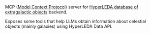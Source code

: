 MCP ([Model Context Protocol](https://modelcontextprotocol.io/overview)) server for [HyperLEDA database of extragalactic objects](https://github.com/HyperLEDA/db-app) backend.

Exposes some tools that help LLMs obtain information about celestial objects (mainly galaxies) using HyperLEDA Data API.
